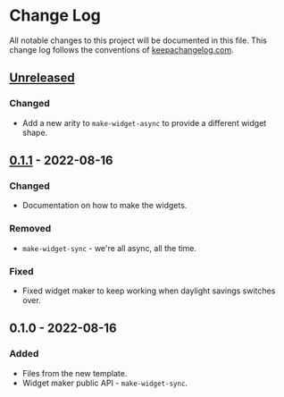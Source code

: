 # Change Log
All notable changes to this project will be documented in this file. This change log follows the conventions of [keepachangelog.com](http://keepachangelog.com/).

## [Unreleased]
### Changed
- Add a new arity to `make-widget-async` to provide a different widget shape.

## [0.1.1] - 2022-08-16
### Changed
- Documentation on how to make the widgets.

### Removed
- `make-widget-sync` - we're all async, all the time.

### Fixed
- Fixed widget maker to keep working when daylight savings switches over.

## 0.1.0 - 2022-08-16
### Added
- Files from the new template.
- Widget maker public API - `make-widget-sync`.

[Unreleased]: https://sourcehost.site/your-name/kafka-producer-consumer/compare/0.1.1...HEAD
[0.1.1]: https://sourcehost.site/your-name/kafka-producer-consumer/compare/0.1.0...0.1.1
